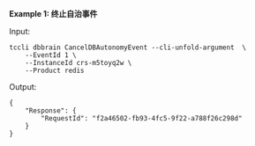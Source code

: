 **Example 1: 终止自治事件**



Input: 

```
tccli dbbrain CancelDBAutonomyEvent --cli-unfold-argument  \
    --EventId 1 \
    --InstanceId crs-m5toyq2w \
    --Product redis
```

Output: 
```
{
    "Response": {
        "RequestId": "f2a46502-fb93-4fc5-9f22-a788f26c298d"
    }
}
```

